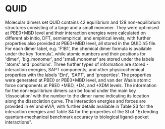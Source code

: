 # QUID
Molecular dimers set QUID contains 42 equilibrium and 128 non-equilibrium structures consisting of a large and a small monomer. They were optimised at PBE0+MBD level and their interaction energies were calculated on different ab initio, DFT, semiempirical, and empirical levels, with further properties also provided at PBE0+MBD level, all stored in the QUID.h5 file. For each dimer label, e.g. 'F1B1', the chemical dimer formula is available under the key 'formula', while atomic numbers and their positions for 'dimer', 'big_monomer', and 'small_monomer' are stored under the labels 'atoms' and 'positions'. Three further types of information are stored - interaction energies, SAPT components, and other physicochemical properties with the labels 'Eint', 'SAPT', and 'properties'. The properties were generated at PBE0 or PBE0+MBD level, and van der Waals atomic force components at PBE0 +MBD, +D4, and +XDM levels. The information for the non-equilibrium dimers can be found under the main key ‘dissociation’ with the number to the dimer name indicating its location along the dissociation curve. The interaction energies and forces are provided in eV and eV/Å, with further details available in Table S3 for the interaction energies and Table S4 for the properties of the SI of "Extending quantum-mechanical benchmark accuracy to biological ligand-pocket interactions".
